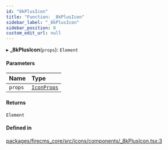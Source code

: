 ```yaml
---
id: "8kPlusIcon"
title: "Function: _8kPlusIcon"
sidebar_label: "_8kPlusIcon"
sidebar_position: 0
custom_edit_url: null
---
```


▸ **_8kPlusIcon**(`props`): `Element`

#### Parameters

| Name | Type |
| :------ | :------ |
| `props` | [`IconProps`](../types/IconProps.md) |

#### Returns

`Element`

#### Defined in

[packages/firecms_core/src/icons/components/_8kPlusIcon.tsx:3](https://github.com/FireCMSco/firecms/blob/d45f3739/packages/firecms_core/src/icons/components/_8kPlusIcon.tsx#L3)

